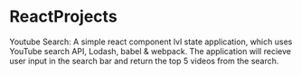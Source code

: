 # ReactProjects

Youtube Search: A simple react component lvl state application, which uses YouTube search API, Lodash, babel & webpack.
                The application will recieve user input in the search bar and return the top 5 videos from the search.
               
 
